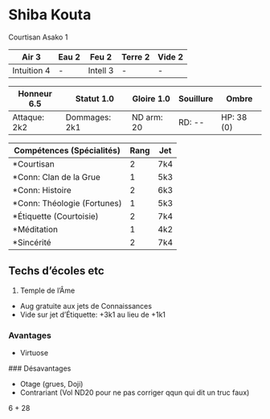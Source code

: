 # Shiba Kouta

Courtisan Asako 1

| **Air** 3     | **Eau** 2     | **Feu** 2     | **Terre** 2   | **Vide** 2
| ------------- | ------------- | ------------- | ------------- | -------------
| Intuition 4   | -             | Intell 3      | -             | -

| Honneur 6.5   | Statut 1.0    | Gloire 1.0    | Souillure     | Ombre
| ------------- | ------------- | ------------- | ------------- | -------------
| Attaque: 2k2  | Dommages: 2k1 | ND arm: 20    | RD: --        | HP: 38 (0)

| Compétences (Spécialités)                     | Rang  | Jet
| --------------------------------------------- | ----- | -------
| *Courtisan                                    | 2     | 7k4
| *Conn: Clan de la Grue                        | 1     | 5k3
| *Conn: Histoire                               | 2     | 6k3
| *Conn: Théologie (Fortunes)                   | 1     | 5k3
| *Étiquette (Courtoisie)                       | 2     | 7k4
| *Méditation                                   | 1     | 4k2
| *Sincérité                                    | 2     | 7k4

## Techs d’écoles etc

1. Temple de l’Âme
  * Aug gratuite aux jets de Connaissances
  * Vide sur jet d’Étiquette: +3k1 au lieu de +1k1

### Avantages

* Virtuose

### Désavantages

* Otage (grues, Doji)
* Contrariant (Vol ND20 pour ne pas corriger qqun qui dit un truc faux)

6 + 28
